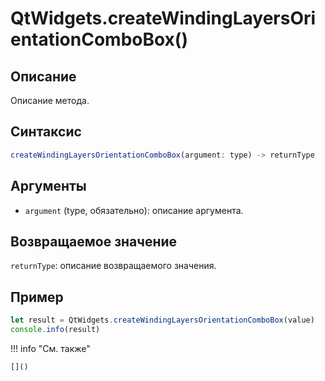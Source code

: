 # QtWidgets.createWindingLayersOrientationComboBox()

## Описание
Описание метода.

## Синтаксис
```javascript
createWindingLayersOrientationComboBox(argument: type) -> returnType
```

## Аргументы
- `argument` (type, обязательно): описание аргумента.

## Возвращаемое значение
`returnType`: описание возвращаемого значения.

## Пример
```javascript linenums="1"
let result = QtWidgets.createWindingLayersOrientationComboBox(value)
console.info(result)
```

!!! info "См. также"

    []()

